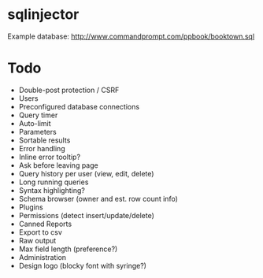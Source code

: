 sqlinjector
======

Example database: http://www.commandprompt.com/ppbook/booktown.sql

Todo
====
* Double-post protection / CSRF
* Users
* Preconfigured database connections
* Query timer
* Auto-limit
* Parameters
* Sortable results
* Error handling
* Inline error tooltip?
* Ask before leaving page
* Query history per user (view, edit, delete)
* Long running queries
* Syntax highlighting?
* Schema browser (owner and est. row count info)
* Plugins
* Permissions (detect insert/update/delete)
* Canned Reports
* Export to csv
* Raw output
* Max field length (preference?)
* Administration
* Design logo (blocky font with syringe?)
